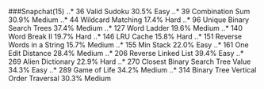 ###Snapchat(15)
..* 36 Valid Sudoku 30.5% Easy
..* 39 Combination Sum 30.9% Medium
..* 44 Wildcard Matching 17.4% Hard
..* 96 Unique Binary Search Trees 37.4% Medium
..* 127 Word Ladder 19.6% Medium
..* 140 Word Break II 19.7% Hard
..* 146 LRU Cache 15.8% Hard
..* 151 Reverse Words in a String 15.7% Medium
..* 155 Min Stack 22.0% Easy
..* 161 One Edit Distance 28.4% Medium
..* 206 Reverse Linked List 39.4% Easy
..* 269 Alien Dictionary 22.9% Hard
..* 270 Closest Binary Search Tree Value 34.3% Easy
..* 289 Game of Life 34.2% Medium
..* 314 Binary Tree Vertical Order Traversal 30.3% Medium
